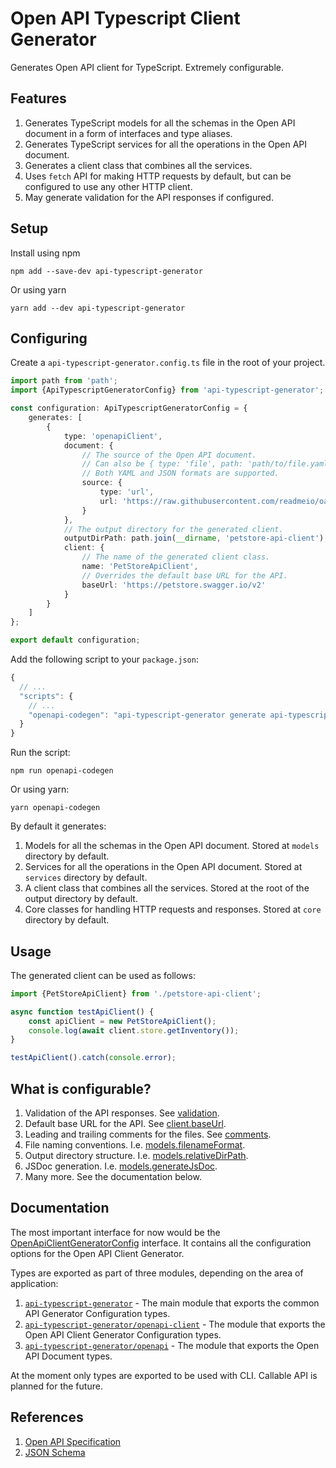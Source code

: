 # Open API Typescript Client Generator

Generates Open API client for TypeScript. Extremely configurable.

## Features

1. Generates TypeScript models for all the schemas in the Open API document in a form of interfaces and type aliases.
2. Generates TypeScript services for all the operations in the Open API document.
3. Generates a client class that combines all the services.
4. Uses `fetch` API for making HTTP requests by default, but can be configured to use any other HTTP client.
5. May generate validation for the API responses if configured.

## Setup

Install using npm

```shell
npm add --save-dev api-typescript-generator 
```

Or using yarn

```shell
yarn add --dev api-typescript-generator
```

## Configuring

Create a `api-typescript-generator.config.ts` file in the root of your project.

```ts
import path from 'path';
import {ApiTypescriptGeneratorConfig} from 'api-typescript-generator';

const configuration: ApiTypescriptGeneratorConfig = {
    generates: [
        {
            type: 'openapiClient',
            document: {
                // The source of the Open API document.
                // Can also be { type: 'file', path: 'path/to/file.yaml' }
                // Both YAML and JSON formats are supported.
                source: {
                    type: 'url',
                    url: 'https://raw.githubusercontent.com/readmeio/oas-examples/main/3.1/yaml/petstore.yaml'
                }
            },
            // The output directory for the generated client.
            outputDirPath: path.join(__dirname, 'petstore-api-client'),
            client: {
                // The name of the generated client class.
                name: 'PetStoreApiClient',
                // Overrides the default base URL for the API.
                baseUrl: 'https://petstore.swagger.io/v2'
            }
        }
    ]
};

export default configuration;
```

Add the following script to your `package.json`:

```js
{
  // ...
  "scripts": {
    // ...
    "openapi-codegen": "api-typescript-generator generate api-typescript-generator.config.ts"
  }
}
```

Run the script:

```shell
npm run openapi-codegen
```

Or using yarn:

```shell
yarn openapi-codegen
```

By default it generates:

1. Models for all the schemas in the Open API document. Stored at `models` directory by default.
2. Services for all the operations in the Open API document. Stored at `services` directory by default.
3. A client class that combines all the services. Stored at the root of the output directory by default.
4. Core classes for handling HTTP requests and responses. Stored at `core` directory by default.

## Usage

The generated client can be used as follows:

```ts
import {PetStoreApiClient} from './petstore-api-client';

async function testApiClient() {
    const apiClient = new PetStoreApiClient();
    console.log(await client.store.getInventory());
}

testApiClient().catch(console.error);
```

## What is configurable?

1. Validation of the API responses. See [validation](docs/interfaces/openapi_client.OpenApiClientGeneratorConfig.md#validation).
2. Default base URL for the API. See [client.baseUrl](docs/interfaces/openapi_client.OpenApiClientGeneratorConfigClient.md#baseUrl).
3. Leading and trailing comments for the files. See [comments](docs/interfaces/openapi_client.OpenApiClientGeneratorConfigComments.md).
4. File naming conventions. I.e. [models.filenameFormat](docs/interfaces/openapi_client.OpenApiClientGeneratorConfigModels.md#filenameFormat).
5. Output directory structure. I.e. [models.relativeDirPath](docs/interfaces/openapi_client.OpenApiClientGeneratorConfigModels.md#relativeDirPath).
6. JSDoc generation. I.e. [models.generateJsDoc](docs/interfaces/openapi_client.OpenApiClientGeneratorConfigModels.md#generateJsDoc).
7. Many more. See the documentation below.

## Documentation

The most important interface for now would be the [OpenApiClientGeneratorConfig](docs/interfaces/openapi_client.OpenApiClientGeneratorConfig.md) interface. It contains all the configuration options for the Open API Client Generator.

Types are exported as part of three modules, depending on the area of application:

1. [`api-typescript-generator`](docs/modules/index.md) - The main module that exports the common API Generator Configuration types.
2. [`api-typescript-generator/openapi-client`](docs/modules/openapi_client.md) - The module that exports the Open API Client Generator Configuration types.
3. [`api-typescript-generator/openapi`](docs/modules/openapi.md) - The module that exports the Open API Document types.

At the moment only types are exported to be used with CLI. Callable API is planned for the future.

## References

1. [Open API Specification](https://swagger.io/specification/)
2. [JSON Schema](https://json-schema.org/)


